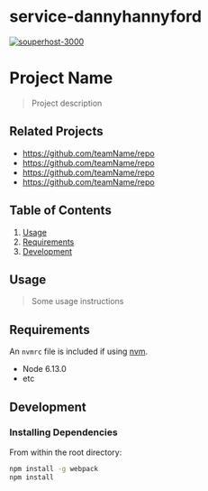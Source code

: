 # service-dannyhannyford

[![souperhost-3000](https://circleci.com/gh/souperhost-3000/service-dannyhannyford/tree/circleci-project-setup.svg?style=shield)](https://circleci.com/gh/souperhost-3000/service-dannyhannyford/tree/circleci-project-setup)

# Project Name

> Project description

## Related Projects

  - https://github.com/teamName/repo
  - https://github.com/teamName/repo
  - https://github.com/teamName/repo
  - https://github.com/teamName/repo

## Table of Contents

1. [Usage](#Usage)
1. [Requirements](#requirements)
1. [Development](#development)

## Usage

> Some usage instructions

## Requirements

An `nvmrc` file is included if using [nvm](https://github.com/creationix/nvm).

- Node 6.13.0
- etc

## Development

### Installing Dependencies

From within the root directory:

```sh
npm install -g webpack
npm install
```


